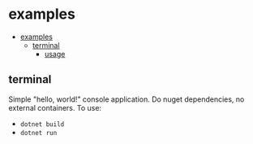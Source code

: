 # examples

- [examples](#examples)
  * [terminal](#terminal)
    + [usage](#usage)

## terminal

Simple "hello, world!" console application. Do nuget dependencies, no external containers. To use:

* `dotnet build`
* `dotnet run`